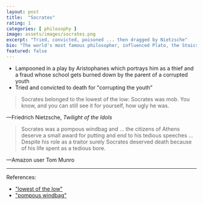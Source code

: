 ```yaml
---
layout: post
title:  "Socrates"
rating: 1
categories: [ philosophy ]
image: assets/images/socrates.png
excerpt: "Tried, convicted, poisoned ... then dragged by Nietzsche"
bio: "The world's most famous philosopher, influenced Plato, the Stoics, the Cynics, and pretty much every other Western philosopher in history."
featured: false
---
```


- Lampooned in a play by Aristophanes which portrays him as a thief and a fraud whose school gets burned down by the parent of a corrupted youth
- Tried and convicted to death for "corrupting the youth"

> Socrates belonged to the lowest of the low: Socrates was mob. You know, and you can still see it for yourself, how ugly he was.

—Friedrich Nietzsche, _Twilight of the Idols_

> Socrates was a pompous windbag and … the citizens of Athens deserve a small award for putting and end to his tedious speeches … Despite his role as a traitor surely Socrates deserved death because of his life spent as a tedious bore.

—Amazon user Tom Munro

---

References:

- ["lowest of the low"](https://www.gutenberg.org/files/52263/52263-h/52263-h.htm)
- ["pompous windbag"](https://www.amazon.com/gp/customer-reviews/R16N6T62Q46H6H/ref=cm_cr_getr_d_rvw_ttl?ie=UTF8&ASIN=B07JBPSDXF)

